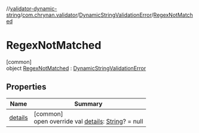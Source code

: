 //[validator-dynamic-string](../../../../index.md)/[com.chrynan.validator](../../index.md)/[DynamicStringValidationError](../index.md)/[RegexNotMatched](index.md)

# RegexNotMatched

[common]\
object [RegexNotMatched](index.md) : [DynamicStringValidationError](../index.md)

## Properties

| Name | Summary |
|---|---|
| [details](../details.md) | [common]<br>open override val [details](../details.md): [String](https://kotlinlang.org/api/latest/jvm/stdlib/kotlin/-string/index.html)? = null |
